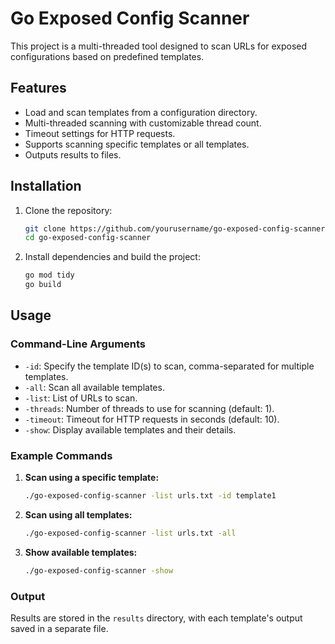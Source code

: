 # Go Exposed Config Scanner

This project is a multi-threaded tool designed to scan URLs for exposed configurations based on predefined templates.

## Features

- Load and scan templates from a configuration directory.
- Multi-threaded scanning with customizable thread count.
- Timeout settings for HTTP requests.
- Supports scanning specific templates or all templates.
- Outputs results to files.

## Installation

1. Clone the repository:

    ```bash
    git clone https://github.com/yourusername/go-exposed-config-scanner.git
    cd go-exposed-config-scanner
    ```

2. Install dependencies and build the project:

    ```bash
    go mod tidy
    go build
    ```

## Usage

### Command-Line Arguments

- `-id`: Specify the template ID(s) to scan, comma-separated for multiple templates.
- `-all`: Scan all available templates.
- `-list`: List of URLs to scan.
- `-threads`: Number of threads to use for scanning (default: 1).
- `-timeout`: Timeout for HTTP requests in seconds (default: 10).
- `-show`: Display available templates and their details.

### Example Commands

1. **Scan using a specific template:**

    ```bash
    ./go-exposed-config-scanner -list urls.txt -id template1
    ```

2. **Scan using all templates:**

    ```bash
    ./go-exposed-config-scanner -list urls.txt -all
    ```

3. **Show available templates:**

    ```bash
    ./go-exposed-config-scanner -show
    ```

### Output

Results are stored in the `results` directory, with each template's output saved in a separate file.
